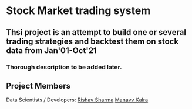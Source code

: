 # Stock Market trading system

## Thsi project is an attempt to build one or several trading strategies and backtest them on stock data from Jan'01-Oct'21

### Thorough description to be added later.


## Project Members 
Data Scientists / Developers: <a href="https://github.com/rvs-23">Rishav Sharma</a> <a href="https://github.com/m-kalra">Manavv Kalra</a>
